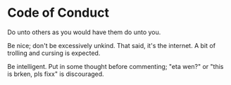 # Code of Conduct

Do unto others as you would have them do unto you.

Be nice; don't be excessively unkind. That said, it's the internet. A bit of trolling and cursing is expected. 

Be intelligent. Put in some thought before commenting; "eta wen?" or "this is brken, pls fixx" is discouraged.
